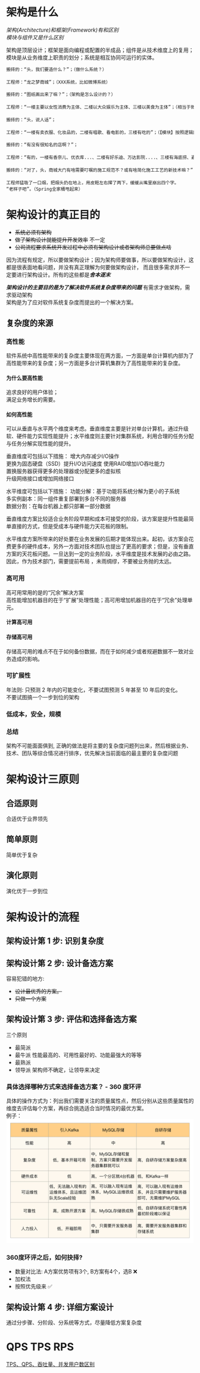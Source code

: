 # 架构是什么
*架构(Architecture)和框架(Framework)有和区别*  
*模块与组件又是什么区别*  

架构是顶层设计；框架是面向编程或配置的半成品；组件是从技术维度上的复用；模块是从业务维度上职责的划分；系统是相互协同可运行的实体。  
```markdown
搬砖的：“头，我们要造什么？”；（做什么系统？）

工程师：“龙之梦商城”；（XXX系统，比如微博系统）

搬砖的：“图纸画出来了嘛？”；（架构是怎么设计的？）

工程师：“一楼主要以女性消费为主体、二楼以大众娱乐为主体、三楼以美食为主体”；（相当于微博系统中的各个子系统，比如评论子系统、动态子系统、消息子系统）

搬砖的：“头，说人话”；

工程师：“一楼有卖衣服、化妆品的，二楼有唱歌、看电影的，三楼有吃的”；（【模块】按照逻辑区分，比如存储数据模块、搜索模块、消息推送模块）

搬砖的：“有没有很知名的店啊？”；

工程师：“有的，一楼有香奈儿、优衣库...、二楼有好乐迪、万达影院....、三楼有海底捞、避风塘.....”；（【组件】按照物理区分，存储数据模块对应Mysql、搜索模块对应ElasticSearch、 消息推送模块对应Kafka）

搬砖的：“对了，头，商城大门有啥需要叮嘱的施工规范不？或有啥简化施工工艺的新技术嘛？”；（有框架的可以用吗？）

工程师猛吸了一口烟，把烟头扔在地上，用皮鞋左右撵了两下，缓缓从嘴里崩出四个字。
“老样子吧”。（Spring全家桶甩起来）
```


# 架构设计的真正目的

- ~~系统必须有架构~~ 
- ~~做了架构设计就能提升开发效率~~ 不一定
- ~~公司流程要求系统开发过程中必须有架构设计或者架构师总要做点啥~~

因为流程有规定，所以要做架构设计；因为架构师要做事，所以要做架构设计，这都是很表面地看问题，并没有真正理解为何要做架构设计，
而且很多需求并不一定要进行架构设计。所有的这些都是***舍本逐末***  


***架构设计的主要目的是为了解决软件系统复杂度带来的问题***
有需求才做架构，需求驱动架构  
架构是为了应对软件系统复杂度而提出的一个解决方案。


## 复杂度的来源
### 高性能
软件系统中高性能带来的复杂度主要体现在两方面，一方面是单台计算机内部为了高性能带来的复杂度；另一方面是多台计算机集群为了高性能带来的复杂度。
#### 为什么要高性能
追求良好的用户体验；  
满足业务增长的需要。  

#### 如何高性能
可以从垂直与水平两个维度来考虑。垂直维度主要是针对单台计算机，通过升级软、硬件能力实现性能提升；水平维度则主要针对集群系统，利用合理的任务分配与任务分解实现性能的提升。

垂直维度可包括以下措施：
增大内存减少I/O操作  
更换为固态硬盘（SSD）提升I/O访问速度
使用RAID增加I/O吞吐能力  
置换服务器获得更多的处理器或分配更多的虚拟核  
升级网络接口或增加网络接口  

水平维度可包括以下措施：
功能分解：基于功能将系统分解为更小的子系统  
多实例副本：同一组件重复部署到多台不同的服务器  
数据分割：在每台机器上都只部署一部分数据  

垂直维度方案比较适合业务阶段早期和成本可接受的阶段，该方案是提升性能最简单直接的方式，但是受成本与硬件能力天花板的限制。

水平维度方案所带来的好处要在业务发展的后期才能体现出来。起初，该方案会花费更多的硬件成本，另外一方面对技术团队也提出了更高的要求；但是，没有垂直方案的天花板问题。一旦达到一定的业务阶段，水平维度是技术发展的必由之路。因此，作为技术部门，需要提前布局 ，未雨绸缪，不要被业务抛的太远。

### 高可用
高可用常用的是的“冗余”解决方案  
高性能增加机器目的在于“扩展”处理性能；高可用增加机器目的在于“冗余”处理单元。  

#### 计算高可用

#### 存储高可用
存储高可用的难点不在于如何备份数据，而在于如何减少或者规避数据不一致对业务造成的影响。

### 可扩展性
年法则: 只预测 2 年内的可能变化，不要试图预测 5 年甚至 10 年后的变化。  
不要试图搞一个一步到位的架构  

### 低成本，安全，规模

### 总结
架构不可能面面俱到, 正确的做法是将主要的复杂度问题列出来，然后根据业务、技术、团队等综合情况进行排序，优先解决当前面临的最主要的复杂度问题

# 架构设计三原则
## 合适原则
合适优于业界领先

## 简单原则
简单优于复杂

## 演化原则
演化优于一步到位

# 架构设计的流程
## 架构设计第 1 步: 识别复杂度
## 架构设计第 2 步: 设计备选方案
容易犯错的地方:  
- ~~设计最优秀的方案。~~
- ~~只做一个方案~~
## 架构设计第 3 步: 评估和选择备选方案
三个原则
- 最简派
- 最牛派  性能最高的、可用性最好的、功能最强大的等等
- 最熟派
- 领导派  架构师不确定，让领导来决定

### 具体选择哪种方式来选择备选方案？ - 360 度环评
具体的操作方式为：列出我们需要关注的质量属性点，然后分别从这些质量属性的维度去评估每个方案，再综合挑选适合当时情况的最优方案。  
例子：  
![img.png](assets/img.png)  

### 360度环评之后，如何抉择?

- 数量对比法: A方案优势项有3个, B方案有4个，选B ❌
- 加权法
- 按照优先级来  ✅

## 架构设计第 4 步: 详细方案设计
通过分步骤、分阶段、分系统等方式，尽量降低方案复杂度

# QPS TPS RPS
[TPS、QPS、吞吐量、并发用户数区别](../Qps-Tps.md)
